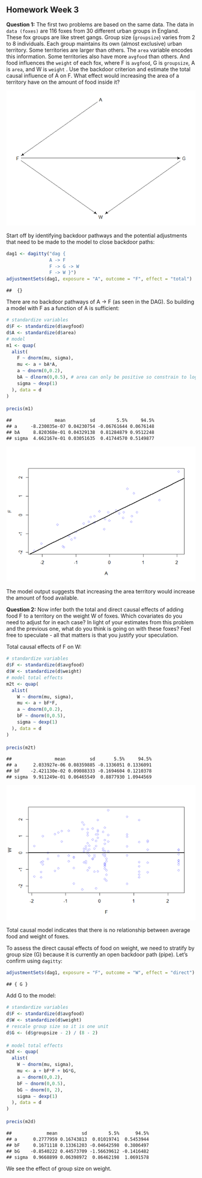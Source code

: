 
## Homework Week 3

**Question 1:** The first two problems are based on the same data. The
data in `data (foxes)` are 116 foxes from 30 different urban groups in
England. These fox groups are like street gangs. Group size
(`groupsize`) varies from 2 to 8 individuals. Each group maintains its
own (almost exclusive) urban territory. Some territories are larger than
others. The `area` variable encodes this information. Some territories
also have more `avgfood` than others. And food influences the `weight`
of each fox, where F is `avgfood`, G is `groupsize`, A is `area`, and W
is `weight` . Use the backdoor criterion and estimate the total causal
influence of A on F. What effect would increasing the area of a
territory have on the amount of food inside it?

![](week-03_Bella_files/figure-gfm/draw-dag-1.png)<!-- -->

Start off by identifying backdoor pathways and the potential adjustments
that need to be made to the model to close backdoor paths:

``` r
dag1 <- dagitty("dag {
                A -> F 
                F -> G -> W 
                F -> W }")
adjustmentSets(dag1, exposure = "A", outcome = "F", effect = "total")
```

    ##  {}

There are no backdoor pathways of A -&gt; F (as seen in the DAG). So
building a model with F as a function of A is sufficient:

``` r
# standardize variables 
d$F <- standardize(d$avgfood)
d$A <- standardize(d$area)
# model
m1 <- quap(
  alist(
    F ~ dnorm(mu, sigma),
    mu <- a + bA*A,
    a ~ dnorm(0,0.2),
    bA ~ dlnorm(0,0.5), # area can only be positive so constrain to log normal
    sigma ~ dexp(1) 
  ), data = d
)

precis(m1)
```

    ##                mean         sd        5.5%     94.5%
    ## a     -8.230035e-07 0.04230754 -0.06761644 0.0676148
    ## bA     8.820368e-01 0.04329138  0.81284879 0.9512248
    ## sigma  4.662167e-01 0.03051635  0.41744570 0.5149877

![](week-03_Bella_files/figure-gfm/answer-1%20figure-1.png)<!-- -->

The model output suggests that increasing the area territory would
increase the amount of food available.

**Question 2:** Now infer both the total and direct causal effects of
adding food F to a territory on the weight W of foxes. Which covariates
do you need to adjust for in each case? In light of your estimates from
this problem and the previous one, what do you think is going on with
these foxes? Feel free to speculate - all that matters is that you
justify your speculation.

Total causal effects of F on W:

``` r
# standardize variables 
d$F <- standardize(d$avgfood)
d$W <- standardize(d$weight)
# model total effects
m2t <- quap(
  alist(
    W ~ dnorm(mu, sigma),
    mu <- a + bF*F,
    a ~ dnorm(0,0.2),
    bF ~ dnorm(0,0.5), 
    sigma ~ dexp(1) 
  ), data = d
)

precis(m2t)
```

    ##                mean         sd       5.5%     94.5%
    ## a      2.033927e-06 0.08359885 -0.1336051 0.1336091
    ## bF    -2.421130e-02 0.09088333 -0.1694604 0.1210378
    ## sigma  9.911249e-01 0.06465549  0.8877930 1.0944569

![](week-03_Bella_files/figure-gfm/answer-2%20figure-m2t-1.png)<!-- -->

Total causal model indicates that there is no relationship between
average food and weight of foxes.

To assess the direct causal effects of food on weight, we need to
stratify by group size (G) because it is currently an open backdoor path
(pipe). Let’s confirm using `dagitty`:

``` r
adjustmentSets(dag1, exposure = "F", outcome = "W", effect = "direct")
```

    ## { G }

Add G to the model:

``` r
# standardize variables 
d$F <- standardize(d$avgfood)
d$W <- standardize(d$weight)
# rescale group size so it is one unit 
d$G <- (d$groupsize - 2) / (8 - 2)

# model total effects
m2d <- quap(
  alist(
    W ~ dnorm(mu, sigma),
    mu <- a + bF*F + bG*G,
    a ~ dnorm(0,0.2),
    bF ~ dnorm(0,0.5),
    bG ~ dnorm(0, 2), 
    sigma ~ dexp(1) 
  ), data = d
)

precis(m2d)
```

    ##             mean         sd        5.5%      94.5%
    ## a      0.2777959 0.16743813  0.01019741  0.5453944
    ## bF     0.1671118 0.13361203 -0.04642598  0.3806497
    ## bG    -0.8540222 0.44573709 -1.56639612 -0.1416482
    ## sigma  0.9668899 0.06398972  0.86462198  1.0691578

We see the effect of group size on weight.
